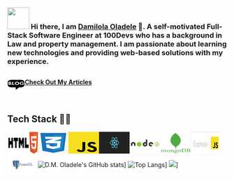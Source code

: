 ### <img src="https://i.pinimg.com/originals/00/4b/17/004b173f6e3d6843df10114e087f30a8.gif" width="50" height="50" /> Hi there, I am [Damilola Oladele](https://d-m-oladele.netlify.app) 👋. A self-motivated Full-Stack Software Engineer at 100Devs who has a background in Law and property management. I am passionate about learning new technologies and providing web-based solutions with my experience.

## <a href="https://activuscode.hashnode.dev/">
  <img align="left" alt="D.M. Oladele | Hashnode" width="40px" height="30px" src="images/blog.jpg" />
  <strong>Check Out My Articles</strong>
</a>

<br>
<br>
<br>

## Tech Stack 👨‍💻

<img align="left" alt="HTML" src="images/HTML5.png" />
<img align="left" alt="CSS3" src="images/css3.png" />
<img align="left" alt="JAVASCRIPT" src="images/download.png" />
<img align="left" alt="REACT" src="images/react.png" />
<img align="left" alt="NodeJs" src="images/nodejs.jpg" />
<img align="left" alt="MongoDB" src="images/mongo.png" />
<img align="left" alt="ExpressJs" src="images/expressjs.png" />
<img align="left" alt="Postgresql" src="images/postgresql.png" />
<br>
<br>
<br>

![D.M. Oladele's GitHub stats](https://github-readme-stats.vercel.app/api?username=activus-d&show_icons=true&theme=highcontrast)]
![Top Langs](https://github-readme-stats.vercel.app/api/top-langs/?username=activus-d&show_icons=true&theme=highcontrast&layout=compact)]
![](https://github-readme-stats.vercel.app/api/wakatime?username=activusd&show_icons=true&theme=highcontrast&layout=compact)]

